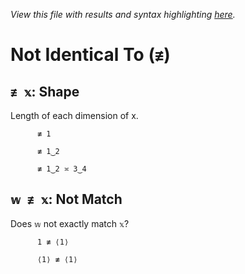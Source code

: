 *View this file with results and syntax highlighting [here](https://mlochbaum.github.io/BQN/help/shape_notmatch.html).*

# Not Identical To (`≢`)

## `≢ 𝕩`: Shape

Length of each dimension of x.

          ≢ 1

          ≢ 1‿2

          ≢ 1‿2 ≍ 3‿4



## `𝕨 ≢ 𝕩`: Not Match

Does `𝕨` not exactly match `𝕩`?

          1 ≢ ⟨1⟩

          ⟨1⟩ ≢ ⟨1⟩
